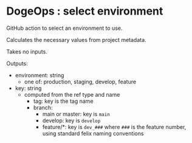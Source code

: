 # DogeOps : select environment

GitHub action to select an environment to use.

Calculates the necessary values from project metadata.

Takes no inputs.

Outputs:
- environment: string
  - one of: production, staging, develop, feature
- key: string
  - computed from the ref type and name
    - tag: key is the tag name
    - branch:
      - main or master: key is `main`
      - develop: key is `develop`
      - feature/*: key is `dev_###` where `###` is the feature number, using standard felix naming conventions
